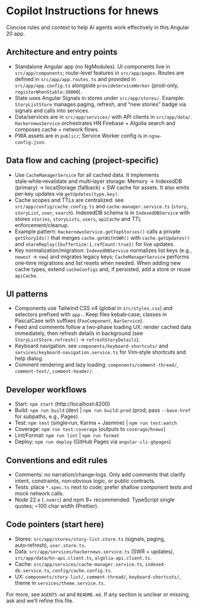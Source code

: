 # Copilot Instructions for hnews

Concise rules and context to help AI agents work effectively in this Angular 20 app.

## Architecture and entry points

- Standalone Angular app (no NgModules). UI components live in `src/app/components`; route-level features in `src/app/pages`. Routes are defined in `src/app/app.routes.ts` and provided in `src/app/app.config.ts` alongside `provideServiceWorker` (prod-only, `registerWhenStable:30000`).
- State uses Angular Signals in stores under `src/app/stores/`. Example: `StoryListStore` manages paging, refresh, and “new stories” badge via signals and calls into services.
- Data/services are in `src/app/services/` with API clients in `src/app/data/`. `HackernewsService` orchestrates HN Firebase + Algolia search and composes cache + network flows.
- PWA assets are in `public/`; Service Worker config is in `ngsw-config.json`.

## Data flow and caching (project-specific)

- Use `CacheManagerService` for all cached data. It implements stale‑while‑revalidate and multi‑layer storage: Memory → IndexedDB (primary) → localStorage (fallback) + SW cache for assets. It also emits per‑key updates via `getUpdates(type,key)`.
- Cache scopes and TTLs are centralized: see `src/app/config/cache.config.ts` and `cache-manager.service.ts` (`story`, `storyList`, `user`, `search`). IndexedDB schema is in `IndexedDBService` with stores `stories`, `storyLists`, `users`, `apiCache` and TTL enforcement/cleanup.
- Example pattern: `HackernewsService.getTopStories()` calls a private `getStoryIds()` that merges `cache.getWithSWR()` with `cache.getUpdates()` and `shareReplay({bufferSize:1,refCount:true})` for live updates.
- Key normalization/migration: `IndexedDBService` normalizes list keys (e.g., `newest` → `new`) and migrates legacy keys; `CacheManagerService` performs one‑time migrations and list resets when needed. When adding new cache types, extend `cacheConfigs` and, if persisted, add a store or reuse `apiCache`.

## UI patterns

- Components use Tailwind CSS v4 (global in `src/styles.css`) and selectors prefixed with `app-`. Keep files kebab‑case; classes in PascalCase with suffixes (`FooComponent`, `BarService`).
- Feed and comments follow a two‑phase loading UX: render cached data immediately, then refresh details in background (see `StoryListStore.refresh()` → `refreshStoryDetails`).
- Keyboard navigation: see `components/keyboard-shortcuts/` and `services/keyboard-navigation.service.ts` for Vim‑style shortcuts and help dialog.
- Comment rendering and lazy loading: `components/comment-thread/`, `comment-text/`, `comment-header/`.

## Developer workflows

- Start: `npm start` (http://localhost:4200)
- Build: `npm run build` (dev) | `npm run build:prod` (prod; pass `--base-href` for subpaths, e.g., Pages)
- Test: `npm test` (single‑run, Karma + Jasmine) | `npm run test:watch`
- Coverage: `npm run test:coverage` (outputs to `coverage/hnews`)
- Lint/Format: `npm run lint` | `npm run format`
- Deploy: `npm run deploy` (GitHub Pages via `angular-cli-ghpages`)

## Conventions and edit rules

- Comments: no narration/change‑logs. Only add comments that clarify intent, constraints, non‑obvious logic, or public contracts.
- Tests: place `*.spec.ts` next to code; prefer shallow component tests and mock network calls.
- Node 22.x (`.nvmrc`) and npm 9+ recommended. TypeScript single quotes; ~100 char width (Prettier).

## Code pointers (start here)

- Stores: `src/app/stores/story-list.store.ts` (signals, paging, auto‑refresh), `user.store.ts`.
- Data: `src/app/services/hackernews.service.ts` (SWR + updates), `src/app/data/hn-api.client.ts`, `algolia-api.client.ts`.
- Cache: `src/app/services/cache-manager.service.ts`, `indexed-db.service.ts`, `config/cache.config.ts`.
- UX: `components/story-list/`, `comment-thread/`, `keyboard-shortcuts/`, theme in `services/theme.service.ts`.

For more, see `AGENTS.md` and `README.md`. If any section is unclear or missing, ask and we’ll refine this file.
